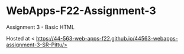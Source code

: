 # WebApps-F22-Assignment-3
Assignment 3 - Basic HTML

Hosted at < https://44-563-web-apps-f22.github.io/44563-webapps-assignment-3-SR-Pittu/>
